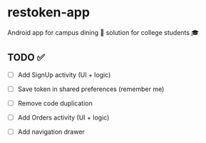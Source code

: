 # restoken-app
Android app for campus dining 🍴 solution for college students 🎓


## TODO ✅

- [ ] Add SignUp activity (UI + logic)

- [ ] Save token in shared preferences (remember me)

- [ ] Remove code duplication

- [ ] Add Orders activity (UI + logic)

- [ ] Add navigation drawer